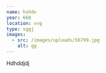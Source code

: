 ```yaml
---
name: hshdv
year: 668
location: vvg
type: vggj
images:
  - src: /images/uploads/56799.jpg
    alt: gg
---
```

Hdhddjdj
